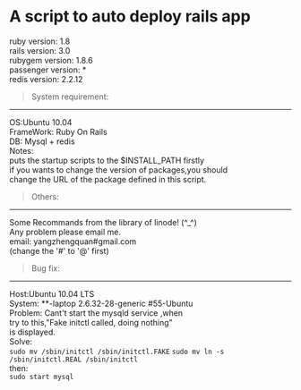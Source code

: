 A script to auto deploy rails app  
=================================
 ruby version: 1.8  
 rails version: 3.0  
 rubygem version: 1.8.6  
 passenger version: *  
 redis version: 2.2.12  

> System requirement:  

------------------
 OS:Ubuntu 10.04  
 FrameWork: Ruby On Rails  
 DB: Mysql + redis  
 Notes:  
 puts the startup scripts to the $INSTALL_PATH firstly  
if you wants to change the version of packages,you should  
change the URL of the package defined in this script.  
  
> Others:  

------
Some Recommands from the library of linode! (^_^)  
Any problem please email me.  
email: yangzhengquan#gmail.com  
(change the '#' to '@' first)  
   
> Bug fix:  

-------
Host:Ubuntu 10.04 LTS  
System: **-laptop 2.6.32-28-generic #55-Ubuntu  
Problem:  Cant't start the mysqld service ,when  
try to this,"Fake initctl called, doing nothing"  
is displayed.    
Solve:  
    `sudo mv /sbin/initctl /sbin/initctl.FAKE`
    `sudo mv ln -s /sbin/initctl.REAL /sbin/initctl`  
then:  
    `sudo start mysql`
